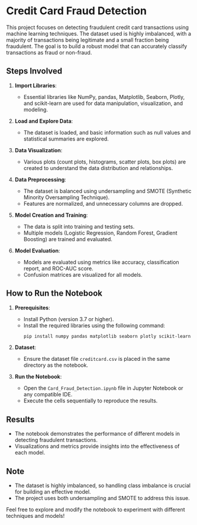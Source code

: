 # Credit Card Fraud Detection

This project focuses on detecting fraudulent credit card transactions using machine learning techniques. The dataset used is highly imbalanced, with a majority of transactions being legitimate and a small fraction being fraudulent. The goal is to build a robust model that can accurately classify transactions as fraud or non-fraud.

## Steps Involved

1. **Import Libraries**:
   - Essential libraries like NumPy, pandas, Matplotlib, Seaborn, Plotly, and scikit-learn are used for data manipulation, visualization, and modeling.

2. **Load and Explore Data**:
   - The dataset is loaded, and basic information such as null values and statistical summaries are explored.

3. **Data Visualization**:
   - Various plots (count plots, histograms, scatter plots, box plots) are created to understand the data distribution and relationships.

4. **Data Preprocessing**:
   - The dataset is balanced using undersampling and SMOTE (Synthetic Minority Oversampling Technique).
   - Features are normalized, and unnecessary columns are dropped.

5. **Model Creation and Training**:
   - The data is split into training and testing sets.
   - Multiple models (Logistic Regression, Random Forest, Gradient Boosting) are trained and evaluated.

6. **Model Evaluation**:
   - Models are evaluated using metrics like accuracy, classification report, and ROC-AUC score.
   - Confusion matrices are visualized for all models.

## How to Run the Notebook

1. **Prerequisites**:
   - Install Python (version 3.7 or higher).
   - Install the required libraries using the following command:
     ```bash
     pip install numpy pandas matplotlib seaborn plotly scikit-learn imbalanced-learn
     ```

2. **Dataset**:
   - Ensure the dataset file `creditcard.csv` is placed in the same directory as the notebook.

3. **Run the Notebook**:
   - Open the `Card_Fraud_Detection.ipynb` file in Jupyter Notebook or any compatible IDE.
   - Execute the cells sequentially to reproduce the results.

## Results

- The notebook demonstrates the performance of different models in detecting fraudulent transactions.
- Visualizations and metrics provide insights into the effectiveness of each model.

## Note

- The dataset is highly imbalanced, so handling class imbalance is crucial for building an effective model.
- The project uses both undersampling and SMOTE to address this issue.

Feel free to explore and modify the notebook to experiment with different techniques and models!
